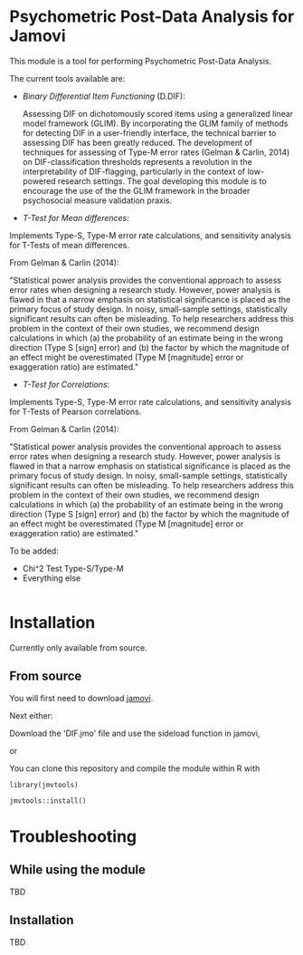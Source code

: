 # Psychometric Post-Data Analysis for Jamovi

This module is a tool for performing Psychometric Post-Data Analysis.

The current tools available are:

- *Binary Differential Item Functioning* (D.DIF): 

  Assessing DIF on dichotomously scored items using a generalized linear model framework (GLIM). By incorporating the GLIM family of methods for detecting DIF in a user-friendly interface, the technical barrier to assessing DIF has been greatly reduced. The development of techniques for assessing of Type-M error rates (Gelman & Carlin, 2014) on DIF-classification thresholds represents a revolution in the interpretability of DIF-flagging, particularly in the context of low-powered research settings. The goal developing this module is to encourage the use of the the GLIM framework in the broader psychosocial measure validation praxis.

- *T-Test for Mean differences*:

Implements Type-S, Type-M error rate calculations, and sensitivity analysis for T-Tests of mean differences.

From Gelman & Carlin (2014):

"Statistical power analysis provides the conventional approach to assess error rates when designing a research study. However, power analysis is flawed in that a narrow emphasis on statistical significance is placed as the primary focus of study design. In noisy, small-sample settings, statistically significant results can often be misleading. To help researchers address this problem in the context of their own studies, we recommend design calculations in which (a) the probability of an estimate being in the wrong direction (Type S [sign] error) and (b) the factor by which the magnitude of an effect might be overestimated (Type M [magnitude] error or exaggeration ratio) are estimated."

- *T-Test for Correlations*:

Implements Type-S, Type-M error rate calculations, and sensitivity analysis for T-Tests of Pearson correlations.

From Gelman & Carlin (2014):

"Statistical power analysis provides the conventional approach to assess error rates when designing a research study. However, power analysis is flawed in that a narrow emphasis on statistical significance is placed as the primary focus of study design. In noisy, small-sample settings, statistically significant results can often be misleading. To help researchers address this problem in the context of their own studies, we recommend design calculations in which (a) the probability of an estimate being in the wrong direction (Type S [sign] error) and (b) the factor by which the magnitude of an effect might be overestimated (Type M [magnitude] error or exaggeration ratio) are estimated."

To be added:

- Chi^2 Test Type-S/Type-M
- Everything else

<img src="docs/i1.png" class="img-responsive" alt="">


# Installation

Currently only available from source.

## From source

You will first need to download [jamovi](https://www.jamovi.org/download.html). 

Next either:

Download the 'DIF.jmo' file and use the sideload function in jamovi, 

or

You can clone this repository and compile the module within R with 

```
library(jmvtools)

jmvtools::install()

```

# Troubleshooting

## While using the module

TBD


## Installation

TBD
